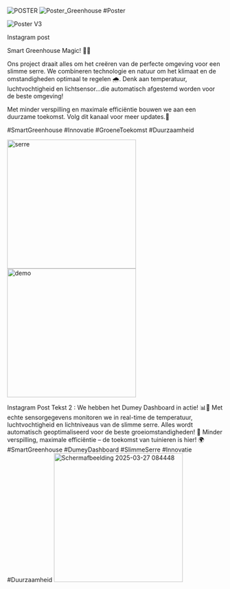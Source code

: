 ![POSTER](https://github.com/user-attachments/assets/7bd776ab-65aa-49a4-9189-553abdd3c387)
![Poster_Greenhouse](https://github.com/user-attachments/assets/de889dc3-7b60-4f10-858e-e27d7f468a81)
#Poster

![Poster V3](https://github.com/user-attachments/assets/34eaa290-13ab-4389-9311-ffae79a41bab)

Instagram post

Smart Greenhouse Magic! 🌿💧


Ons project draait alles om het creëren van de perfecte omgeving voor een slimme serre. 
We combineren technologie en natuur om het klimaat en de omstandigheden optimaal te regelen 🌧️.
Denk aan temperatuur, luchtvochtigheid en lichtsensor…die automatisch afgestemd worden voor de beste omgeving!

Met minder verspilling en maximale efficiëntie bouwen we aan een duurzame toekomst. Volg dit kanaal voor meer updates.🌳


#SmartGreenhouse #Innovatie #GroeneToekomst #Duurzaamheid

<img src="https://github.com/user-attachments/assets/834e5758-c5ba-4658-806d-58f31af82722" style="width: 300px; height: auto;" alt="serre">
<img src="https://github.com/user-attachments/assets/c9db2914-5988-4a5d-a7b7-4690ed1cc75e" style="width: 300px; height: auto;" alt="demo">


Instagram Post Tekst 2 :
We hebben het Dumey Dashboard in actie! 📊🌱
Met echte sensorgegevens monitoren we in real-time de temperatuur, luchtvochtigheid en lichtniveaus van de slimme serre. Alles wordt automatisch geoptimaliseerd voor de beste groeiomstandigheden! 🌿
Minder verspilling, maximale efficiëntie – de toekomst van tuinieren is hier! 🌍
#SmartGreenhouse #DumeyDashboard #SlimmeSerre #Innovatie #Duurzaamheid
<img src="https://github.com/user-attachments/assets/d532ef3c-99ca-4628-8f75-9adbeda53eaa" style="width: 300px; height: auto;" alt="Schermafbeelding 2025-03-27 084448">

